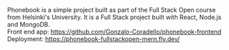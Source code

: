 Phonebook is a simple project built as part of the Full Stack Open course from Helsinki's University. It is a Full Stack project built with React, Node.js and MongoDB.  
Front end app: https://github.com/Gonzalo-Coradello/phonebook-frontend  
Deployment: https://phonebook-fullstackopen-mern.fly.dev/